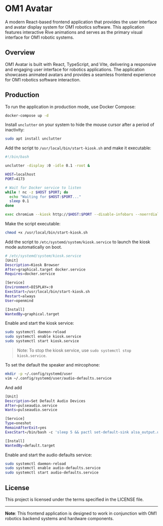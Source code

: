 # OM1 Avatar

A modern React-based frontend application that provides the user interface and avatar display system for OM1 robotics software. This application features interactive Rive animations and serves as the primary visual interface for OM1 robotic systems.

## Overview

OM1 Avatar is built with React, TypeScript, and Vite, delivering a responsive and engaging user interface for robotics applications. The application showcases animated avatars and provides a seamless frontend experience for OM1 robotics software interaction.


## Production

To run the application in production mode, use Docker Compose:

```bash
docker-compose up -d
```

Install `unclutter` on your system to hide the mouse cursor after a period of inactivity:

```bash
sudo apt install unclutter
```

Add the script to `/usr/local/bin/start-kiosk.sh` and make it executable:

```bash
#!/bin/bash

unclutter -display :0 -idle 0.1 -root &

HOST=localhost
PORT=4173

# Wait for Docker service to listen
while ! nc -z $HOST $PORT; do
  echo "Waiting for $HOST:$PORT..."
  sleep 0.1
done

exec chromium --kiosk http://$HOST:$PORT --disable-infobars --noerrdialogs
```

Make the script executable:

```bash
chmod +x /usr/local/bin/start-kiosk.sh
```

Add the script to `/etc/systemd/system/kiosk.service` to launch the kiosk mode automatically on boot.

```bash
# /etc/systemd/system/kiosk.service
[Unit]
Description=Kiosk Browser
After=graphical.target docker.service
Requires=docker.service

[Service]
Environment=DISPLAY=:0
ExecStart=/usr/local/bin/start-kiosk.sh
Restart=always
User=openmind

[Install]
WantedBy=graphical.target
```

Enable and start the kiosk service:

```bash
sudo systemctl daemon-reload
sudo systemctl enable kiosk.service
sudo systemctl start kiosk.service
```

> Note: To stop the kiosk service, use `sudo systemctl stop kiosk.service`.

To set the default the speaker and mircophone:

```bash
mkdir -p ~/.config/systemd/user
vim ~/.config/systemd/user/audio-defaults.service
```

And add

```bash
[Unit]
Description=Set Default Audio Devices
After=pulseaudio.service
Wants=pulseaudio.service

[Service]
Type=oneshot
RemainAfterExit=yes
ExecStart=/bin/bash -c 'sleep 5 && pactl set-default-sink alsa_output.usb-Solid_State_System_Co._Ltd._USB_PnP_Audio_Device_000000000000-00.analog-stereo && pactl set-default-source alsa_input.usb-046d_C270_HD_WEBCAM_2D2A4B40-02.mono-fallback'

[Install]
WantedBy=default.target
```

Enable and start the audio defaults service:

```bash
sudo systemctl daemon-reload
sudo systemctl enable audio-defaults.service
sudo systemctl start audio-defaults.service
```

## License

This project is licensed under the terms specified in the LICENSE file.

---

**Note**: This frontend application is designed to work in conjunction with OM1 robotics backend systems and hardware components.
